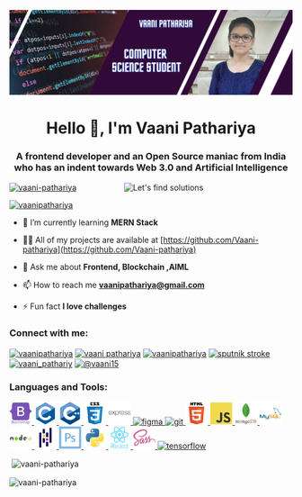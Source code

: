 ![MasterHead](https://github.com/Vaani-pathariya/Vaani-pathariya/blob/516cd9a83e63dfe84502fb67285ecddaabfa2c84/White%20&%20Grey%20Modern%20Business%20Consultant%20LinkedIn%20Banner%20(1).png)
<h1 align="center">Hello 👋, I'm Vaani Pathariya</h1>
<h3 align="center">A frontend developer and an Open Source maniac from India who has an indent towards Web 3.0 and Artificial Intelligence</h3>
<img src="https://mir-s3-cdn-cf.behance.net/project_modules/disp/601014116770475.6068beff4640a.gif" align ="right" alt="Let's find solutions" width="300">

<p align="left"> <a href="https://github.com/ryo-ma/github-profile-trophy"><img src="https://github-profile-trophy.vercel.app/?username=vaani-pathariya" alt="vaani-pathariya" /></a> </p>

<p align="left"> <a href="https://twitter.com/vaanipathariya" target="blank"><img src="https://img.shields.io/twitter/follow/vaanipathariya?logo=twitter&style=for-the-badge" alt="vaanipathariya" /></a> </p>

- 🌱 I’m currently learning **MERN Stack**

- 👨‍💻 All of my projects are available at [https://github.com/Vaani-pathariya](https://github.com/Vaani-pathariya)

- 💬 Ask me about **Frontend, Blockchain ,AIML**

- 📫 How to reach me **vaanipathariya@gmail.com**

- ⚡ Fun fact **I love challenges**

<h3 align="left">Connect with me:</h3>
<p align="left">
<a href="https://twitter.com/vaanipathariya" target="blank"><img align="center" src="https://raw.githubusercontent.com/rahuldkjain/github-profile-readme-generator/master/src/images/icons/Social/twitter.svg" alt="vaanipathariya" height="30" width="40" /></a>
<a href="https://linkedin.com/in/vaani pathariya" target="blank"><img align="center" src="https://raw.githubusercontent.com/rahuldkjain/github-profile-readme-generator/master/src/images/icons/Social/linked-in-alt.svg" alt="vaani pathariya" height="30" width="40" /></a>
<a href="https://kaggle.com/vaanipathariya" target="blank"><img align="center" src="https://raw.githubusercontent.com/rahuldkjain/github-profile-readme-generator/master/src/images/icons/Social/kaggle.svg" alt="vaanipathariya" height="30" width="40" /></a>
<a href="https://instagram.com/sputnik stroke" target="blank"><img align="center" src="https://raw.githubusercontent.com/rahuldkjain/github-profile-readme-generator/master/src/images/icons/Social/instagram.svg" alt="sputnik stroke" height="30" width="40" /></a>
<a href="https://www.codechef.com/users/vaani_pathariy" target="blank"><img align="center" src="https://cdn.jsdelivr.net/npm/simple-icons@3.1.0/icons/codechef.svg" alt="vaani_pathariy" height="30" width="40" /></a>
<a href="https://www.hackerearth.com/@vaani15" target="blank"><img align="center" src="https://raw.githubusercontent.com/rahuldkjain/github-profile-readme-generator/master/src/images/icons/Social/hackerearth.svg" alt="@vaani15" height="30" width="40" /></a>
</p>

<h3 align="left">Languages and Tools:</h3>
<p align="left"> <a href="https://getbootstrap.com" target="_blank" rel="noreferrer"> <img src="https://raw.githubusercontent.com/devicons/devicon/master/icons/bootstrap/bootstrap-plain-wordmark.svg" alt="bootstrap" width="40" height="40"/> </a> <a href="https://www.cprogramming.com/" target="_blank" rel="noreferrer"> <img src="https://raw.githubusercontent.com/devicons/devicon/master/icons/c/c-original.svg" alt="c" width="40" height="40"/> </a> <a href="https://www.w3schools.com/cpp/" target="_blank" rel="noreferrer"> <img src="https://raw.githubusercontent.com/devicons/devicon/master/icons/cplusplus/cplusplus-original.svg" alt="cplusplus" width="40" height="40"/> </a> <a href="https://www.w3schools.com/css/" target="_blank" rel="noreferrer"> <img src="https://raw.githubusercontent.com/devicons/devicon/master/icons/css3/css3-original-wordmark.svg" alt="css3" width="40" height="40"/> </a> <a href="https://expressjs.com" target="_blank" rel="noreferrer"> <img src="https://raw.githubusercontent.com/devicons/devicon/master/icons/express/express-original-wordmark.svg" alt="express" width="40" height="40"/> </a> <a href="https://www.figma.com/" target="_blank" rel="noreferrer"> <img src="https://www.vectorlogo.zone/logos/figma/figma-icon.svg" alt="figma" width="40" height="40"/> </a> <a href="https://git-scm.com/" target="_blank" rel="noreferrer"> <img src="https://www.vectorlogo.zone/logos/git-scm/git-scm-icon.svg" alt="git" width="40" height="40"/> </a> <a href="https://www.w3.org/html/" target="_blank" rel="noreferrer"> <img src="https://raw.githubusercontent.com/devicons/devicon/master/icons/html5/html5-original-wordmark.svg" alt="html5" width="40" height="40"/> </a> <a href="https://developer.mozilla.org/en-US/docs/Web/JavaScript" target="_blank" rel="noreferrer"> <img src="https://raw.githubusercontent.com/devicons/devicon/master/icons/javascript/javascript-original.svg" alt="javascript" width="40" height="40"/> </a> <a href="https://www.mongodb.com/" target="_blank" rel="noreferrer"> <img src="https://raw.githubusercontent.com/devicons/devicon/master/icons/mongodb/mongodb-original-wordmark.svg" alt="mongodb" width="40" height="40"/> </a> <a href="https://www.mysql.com/" target="_blank" rel="noreferrer"> <img src="https://raw.githubusercontent.com/devicons/devicon/master/icons/mysql/mysql-original-wordmark.svg" alt="mysql" width="40" height="40"/> </a> <a href="https://nodejs.org" target="_blank" rel="noreferrer"> <img src="https://raw.githubusercontent.com/devicons/devicon/master/icons/nodejs/nodejs-original-wordmark.svg" alt="nodejs" width="40" height="40"/> </a> <a href="https://pandas.pydata.org/" target="_blank" rel="noreferrer"> <img src="https://raw.githubusercontent.com/devicons/devicon/2ae2a900d2f041da66e950e4d48052658d850630/icons/pandas/pandas-original.svg" alt="pandas" width="40" height="40"/> </a> <a href="https://www.photoshop.com/en" target="_blank" rel="noreferrer"> <img src="https://raw.githubusercontent.com/devicons/devicon/master/icons/photoshop/photoshop-line.svg" alt="photoshop" width="40" height="40"/> </a> <a href="https://www.python.org" target="_blank" rel="noreferrer"> <img src="https://raw.githubusercontent.com/devicons/devicon/master/icons/python/python-original.svg" alt="python" width="40" height="40"/> </a> <a href="https://reactjs.org/" target="_blank" rel="noreferrer"> <img src="https://raw.githubusercontent.com/devicons/devicon/master/icons/react/react-original-wordmark.svg" alt="react" width="40" height="40"/> </a> <a href="https://sass-lang.com" target="_blank" rel="noreferrer"> <img src="https://raw.githubusercontent.com/devicons/devicon/master/icons/sass/sass-original.svg" alt="sass" width="40" height="40"/> </a> <a href="https://www.tensorflow.org" target="_blank" rel="noreferrer"> <img src="https://www.vectorlogo.zone/logos/tensorflow/tensorflow-icon.svg" alt="tensorflow" width="40" height="40"/> </a> </p>

<p>&nbsp;<img align="center" src="https://github-readme-stats.vercel.app/api?username=vaani-pathariya&show_icons=true&theme=tokyonight&title_color=f31260&text_color=69e6f7&bg_color=080808&locale=en" alt="vaani-pathariya" /></p>

<p><img align="center" src="https://github-readme-streak-stats.herokuapp.com/?user=vaani-pathariya&theme=dark" alt="vaani-pathariya" /></p>

